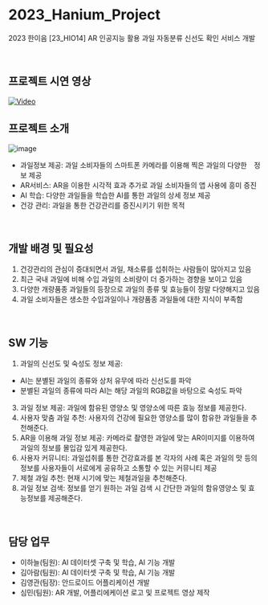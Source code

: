 # 2023_Hanium_Project
2023 한이음 [23_HIO14] AR 인공지능 활용 과일 자동분류  신선도 확인 서비스 개발

<br>

## 프로젝트 시연 영상
[![Video](http://img.youtube.com/vi/i7hbYjUXjdo/0.jpg)](https://youtu.be/i7hbYjUXjdo)
<br>

## 프로젝트 소개
![image](https://github.com/user-attachments/assets/04618cb5-ba0b-4baa-a77e-4c8d4193de87)
* 과일정보 제공: 과일 소비자들의 스마트폰 카메라를 이용해 찍은 과일의 다양한　정보 제공
* AR서비스: AR을 이용한 시각적 효과 추가로 과일 소비자들의 앱 사용에 흥미 증진
* AI 학습: 다양한 과일들을 학습한 AI를 통한 과일의 상세 정보 제공
* 건강 관리: 과일을 통한 건강관리를 증진시키기 위한 목적
<br>

## 개발 배경 및 필요성
1. 건강관리의 관심이 증대되면서 과일, 채소류를 섭취하는 사람들이 많아지고 있음
2. 최근 국내 과일에 비해 수입 과일의 소비량이 더 증가하는 경향을 보이고 있음
3. 다양한 개량품종 과일들의 등장으로 과일의 종류 및 효능들이 정말 다양해지고 있음
4. 과일 소비자들은 생소한 수입과일이나 개량품종 과일들에 대한 지식이 부족함
<br>


## SW 기능
1. 과일의 신선도 및 숙성도 정보 제공:
  - AI는 분별된 과일의 종류와 상처 유무에 따라 신선도를 파악
  - 분별된 과일의 종류에 따라 AI는 해당 과일의 RGB값을 바탕으로 숙성도 파악
3. 과일 정보 제공: 과일에 함유된 영양소 및 영양소에 따른 효능 정보를 제공한다.
4. 사용자 맞춤 과일 추천: 사용자의 건강에 필요한 영양소를 많이 함유한 과일들을 추천해준다.
5. AR을 이용해 과일 정보 제공: 카메라로 촬영한 과일에 맞는 AR이미지를 이용하여 과일의 정보를 몰입감 있게 제공한다.
6. 사용자 커뮤니티: 과일섭취를 통한 건강효과를 본 각자의 사례 혹은 과일의 맛 등의 정보를 사용자들이 서로에게 공유하고 소통할 수 있는 커뮤니티 제공
7. 제철 과일 추천: 현재 시기에 맞는 제철과일을 추천해준다.
8. 과일 정보 검색: 정보를 얻기 원하는 과일 검색 시 간단한 과일의 함유영양소 및 효능정보를 제공해준다.

<br>

## 담당 업무
- 이하늘(팀원): AI 데이터셋 구축 및 학습, AI 기능 개발
- 김아람(팀원): AI 데이터셋 구축 및 학습, AI 기능 개발
- 김영관(팀장): 안드로이드 어플리케이션 개발
- 심민(팀원): AR 개발, 어플리에케이션 로고 및 프로젝트 영상 제작








